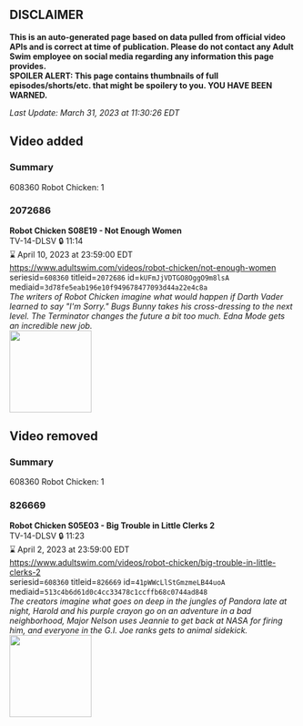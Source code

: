 ## DISCLAIMER
**This is an auto-generated page based on data pulled from official video APIs and is correct at time of publication. Please do not contact any Adult Swim employee on social media regarding any information this page provides.**  
**SPOILER ALERT: This page contains thumbnails of full episodes/shorts/etc. that might be spoilery to you. YOU HAVE BEEN WARNED.**  

_Last Update: March 31, 2023 at 11:30:26 EDT_
## Video added
### Summary
608360 Robot Chicken: 1  
### 2072686
**Robot Chicken S08E19 - Not Enough Women**  
TV-14-DLSV 🔒 11:14  
⌛ April 10, 2023 at 23:59:00 EDT  
https://www.adultswim.com/videos/robot-chicken/not-enough-women  
seriesid=`608360` titleid=`2072686` id=`kUFmJjVDTGO8OggO9m8lsA` mediaid=`3d78fe5eab196e10f949678477093d44a22e4c8a`  
_The writers of Robot Chicken imagine what would happen if Darth Vader learned to say "I'm Sorry." Bugs Bunny takes his cross-dressing to the next level. The Terminator changes the future a bit too much. Edna Mode gets an incredible new job._  
<a href="https://media.cdn.adultswim.com/uploads/20200406/thumbnails/2_20461257104-robotchicken_819_dup-20160502.jpg"><img src="https://media.cdn.adultswim.com/uploads/20200406/thumbnails/2_20461257104-robotchicken_819_dup-20160502.jpg" height="144px" /></a>
## Video removed
### Summary
608360 Robot Chicken: 1  
### 826669
**Robot Chicken S05E03 - Big Trouble in Little Clerks 2**  
TV-14-DLSV 🔒 11:23  
⌛ April 2, 2023 at 23:59:00 EDT  
https://www.adultswim.com/videos/robot-chicken/big-trouble-in-little-clerks-2  
seriesid=`608360` titleid=`826669` id=`41pWWcLlStGmzmeLB44uoA` mediaid=`513c4b6d61d0c4cc33478c1ccffb68c0744ad848`  
_The creators imagine what goes on deep in the jungles of Pandora late at night, Harold and his purple crayon go on an adventure in a bad neighborhood, Major Nelson uses Jeannie to get back at NASA for firing him, and everyone in the G.I. Joe ranks gets to animal sidekick._  
<a href="https://media.cdn.adultswim.com/uploads/20200406/thumbnails/2_20461118248-robotchicken_083_BIM.jpg"><img src="https://media.cdn.adultswim.com/uploads/20200406/thumbnails/2_20461118248-robotchicken_083_BIM.jpg" height="144px" /></a>
